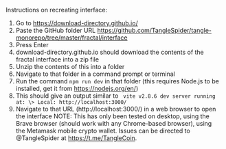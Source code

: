 Instructions on recreating interface:

1. Go to https://download-directory.github.io/
2. Paste the GitHub folder URL https://github.com/TangleSpider/tangle-monorepo/tree/master/fractal/interface
3. Press Enter
4. download-directory.github.io should download the contents of the fractal interface into a zip file
5. Unzip the contents of this into a folder
6. Navigate to that folder in a command prompt or terminal
7. Run the command `npm run dev` in that folder (this requires Node.js to be installed, get it from https://nodejs.org/en/)
8. This should give an output similar to
` vite v2.8.6 dev server running at:
  \> Local: http://localhost:3000/`
9. Navigate to that URL (http://localhost:3000/) in a web browser to open the interface
NOTE: This has only been tested on desktop, using the Brave browser (should work with any Chrome-based browser), using the Metamask mobile crypto wallet. Issues can be directed to @TangleSpider at https://t.me/TangleCoin.
